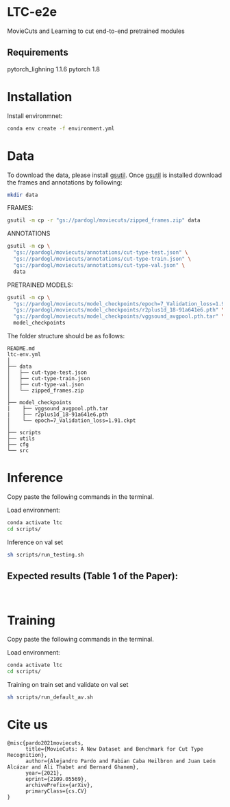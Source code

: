 # LTC-e2e
MovieCuts and Learning to cut end-to-end pretrained modules

## Requirements

pytorch_lighning 1.1.6
pytorch 1.8

# Installation

Install environmnet:
```bash
conda env create -f environment.yml
```

# Data
To download the data, please install [gsutil](https://cloud.google.com/storage/docs/gsutil_install). Once [gsutil](https://cloud.google.com/storage/docs/gsutil_install) is installed download the frames and annotations by following:

```bash
mkdir data
```
FRAMES:
```bash
gsutil -m cp -r "gs://pardogl/moviecuts/zipped_frames.zip" data
```

ANNOTATIONS
```bash
gsutil -m cp \
  "gs://pardogl/moviecuts/annotations/cut-type-test.json" \
  "gs://pardogl/moviecuts/annotations/cut-type-train.json" \
  "gs://pardogl/moviecuts/annotations/cut-type-val.json" \
  data
```
PRETRAINED MODELS:
```bash
gsutil -m cp \
  "gs://pardogl/moviecuts/model_checkpoints/epoch=7_Validation_loss=1.91.ckpt" \
  "gs://pardogl/moviecuts/model_checkpoints/r2plus1d_18-91a641e6.pth" \
  "gs://pardogl/moviecuts/model_checkpoints/vggsound_avgpool.pth.tar" \
  model_checkpoints
```

The folder structure should be as follows:
```
README.md
ltc-env.yml
│
├── data
│   ├── cut-type-test.json
│   ├── cut-type-train.json
│   ├── cut-type-val.json
│   └── zipped_frames.zip
│
├── model_checkpoints
|    ├── vggsound_avgpool.pth.tar
|    ├── r2plus1d_18-91a641e6.pth
│    └── epoch=7_Validation_loss=1.91.ckpt
│
├── scripts
├── utils
├── cfg
└── src
```

# Inference

Copy paste the following commands in the terminal. </br>


Load environment: 
```bash
conda activate ltc
cd scripts/
```

Inference on val set 
```bash
sh scripts/run_testing.sh
```

## Expected results (Table 1 of the Paper):

</br>

# Training

Copy paste the following commands in the terminal. </br>


Load environment: 
```bash
conda activate ltc
cd scripts/
```

Training on train set and validate on val set 
```bash
sh scripts/run_default_av.sh
```


# Cite us
```
@misc{pardo2021moviecuts,
      title={MovieCuts: A New Dataset and Benchmark for Cut Type Recognition}, 
      author={Alejandro Pardo and Fabian Caba Heilbron and Juan León Alcázar and Ali Thabet and Bernard Ghanem},
      year={2021},
      eprint={2109.05569},
      archivePrefix={arXiv},
      primaryClass={cs.CV}
}
```
